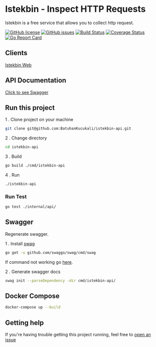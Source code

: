 # Istekbin - Inspect HTTP Requests

Istekbin is a free service that allows you to collect http request.

[![GitHub license](https://img.shields.io/github/license/BatuhanKucukali/istekbin-api)](https://github.com/BatuhanKucukali/istekbin-api/blob/master/LICENSE)
[![GitHub issues](https://img.shields.io/github/issues/BatuhanKucukali/istekbin-api)](https://github.com/BatuhanKucukali/istekbin-api/issues)
[![Build Status](https://travis-ci.org/BatuhanKucukali/istekbin-api.svg?branch=master)](https://travis-ci.org/BatuhanKucukali/istekbin-api)
[![Coverage Status](https://coveralls.io/repos/github/BatuhanKucukali/istekbin-api/badge.svg?branch=master)](https://coveralls.io/github/BatuhanKucukali/istekbin-api?branch=master)
[![Go Report Card](https://goreportcard.com/badge/github.com/BatuhanKucukali/istekbin-api)](https://goreportcard.com/report/github.com/BatuhanKucukali/istekbin-api)

## Clients
[Istekbin Web](https://github.com/BatuhanKucukali/istekbin-frontend)    

## API Documentation
[Click to see Swagger](https://api.istekbin.com/swagger/index.html)   

## Run this project

1 . Clone project on your machine
```bash
git clone git@github.com:BatuhanKucukali/istekbin-api.git
```
2 . Change directory
```bash
cd istekbin-api
```
3 . Build
```bash
go build ./cmd/istekbin-api
```
4 . Run
```bash
./istekbin-api
```

### Run Test ###
```bash
go test ./internal/api/
```

## Swagger
Regenerate swagger.

1 . Install [swag](https://github.com/swaggo/swag)
```bash
go get -u github.com/swaggo/swag/cmd/swag
```
If command not working go [here](https://github.com/swaggo/swag/issues/97#issuecomment-543134010).

2 . Generate swagger docs
```bash
swag init --parseDependency -dir cmd/istekbin-api/
```

## Docker Compose
```bash
docker-compose up --build
```

## Getting help ##

If you're having trouble getting this project running, feel free to [open an issue](https://github.com/BatuhanKucukali/istekbin-api/issues/new)



